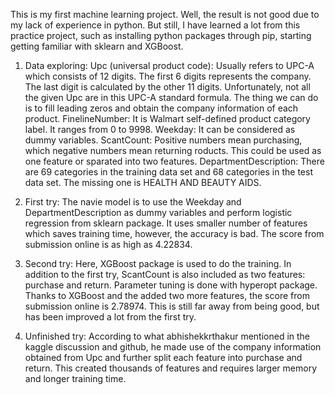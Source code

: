 This is my first machine learning project. Well, the result is not good due to my lack of experience in python. But still, I have learned a lot from this practice project, such as installing python packages through pip, starting getting familiar with sklearn and XGBoost.

1. Data exploring:
Upc (universal product code): Usually refers to UPC-A which consists of 12 digits. The first 6 digits represents the company. The last digit is calculated by the other 11 digits. Unfortunately, not all the given Upc are in this UPC-A standard formula. The thing we can do is to fill leading zeros and obtain the company information of each product. 
FinelineNumber: It is Walmart self-defined product category label. It ranges from 0 to 9998.
Weekday: It can be considered as dummy variables.
ScantCount: Positive numbers mean purchasing, which negative numbers mean returning roducts. This could be used as one feature or sparated into two features. 
DepartmentDescription: There are 69 categories in the training data set and 68 categories in the test data set. The missing one is HEALTH AND BEAUTY AIDS. 

2. First try: 
The navie model is to use the Weekday and DepartmentDescription as dummy variables and perform logistic regression from sklearn package. It uses smaller number of features which saves training time, however, the accuracy is bad. The score from submission online is as high as 4.22834.

3. Second try:
Here, XGBoost package is used to do the training. In addition to the first try, ScantCount is also included as two features: purchase and return. Parameter tuning is done with hyperopt package. Thanks to XGBoost and the added two more features, the score from submission online is 2.78974. This is still far away from being good, but has been improved a lot from the first try.

4. Unfinished try:
According to what abhishekkrthakur mentioned in the kaggle discussion and github, he made use of the company information obtained from Upc and further split each feature into purchase and return. This created thousands of features and requires larger memory and longer training time. 
